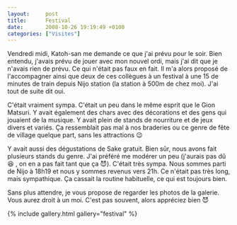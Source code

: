 ```yaml
---
layout:     post
title:      Festival
date:       2008-10-26 19:19:49 +0100
categories: ["Visites"]
---
```


Vendredi midi, Katoh-san me demande ce que j'ai prévu pour le soir. Bien entendu, j'avais prévu de jouer avec mon
nouvel ordi, mais j'ai dit que je n'avais rien de prévu. Ce qui n'était pas faux en fait. Il m'a alors proposé de
l'accompagner ainsi que deux de ces collègues à un festival à une 15 de minutes de train depuis Nijo station (la
station à 500m de chez moi). J'ai tout de suite dit oui.

<!--more-->

C'était vraiment sympa. C'était un peu dans le même esprit que le Gion Matsuri. Y avait également des chars avec
des décorations et des gens qui jouaient de la musique. Y avait plein de stands de nourriture et de jeux divers et
variés. Ça ressemblait pas mal à nos braderies ou ce genre de fête de village quelque part, sans les attractions
:wink:

Y avait aussi des dégustations de Sake gratuit. Bien sûr, nous avons fait plusieurs stands du genre. J'ai préféré
me modérer un peu (j'aurais pas dû :laughing: , on en a pas fait tant que ça :smiling_imp:). C'était très sympa.
Nous sommes parti de Nijo à 18h19 et nous y sommes revenus vers 21h. Ce n'était pas très long, mais sympathique. Ça
cassait la routine habituelle, ce qui est toujours bien.

Sans plus attendre, je vous propose de regarder les photos de la galerie. Vous aurez droit à un moi. C'est pas
souvent, alors appréciez bien :smiling_imp:

{% include gallery.html gallery="festival" %}